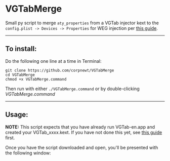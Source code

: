 # VGTabMerge
Small py script to merge `aty_properties` from a VGTab injector kext to the `config.plist -> Devices -> Properties` for WEG injection per [this guide](https://www.tonymacx86.com/threads/guide-injection-of-amd-vega-power-and-fan-control-properties.267519/).

***

## To install:

Do the following one line at a time in Terminal:

    git clone https://github.com/corpnewt/VGTabMerge
    cd VGTabMerge
    chmod +x VGTabMerge.command
    
Then run with either `./VGTabMerge.command` or by double-clicking *VGTabMerge.command*

***

## Usage:

**NOTE:** This script expects that you have already run VGTab-en.app and created your VGTab_xxxx.kext.  If you have not done this yet, see [this guide](https://www.tonymacx86.com/threads/guide-injection-of-amd-vega-power-and-fan-control-properties.267519/) first.

Once you have the script downloaded and open, you'll be presented with the following window:

